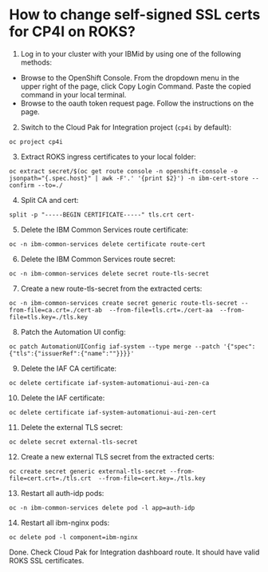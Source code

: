 # How to change self-signed SSL certs for CP4I on ROKS?

1. Log in to your cluster with your IBMid by using one of the following methods:

- Browse to the OpenShift Console. From the dropdown menu in the upper right of the page, click Copy Login Command. Paste the copied command in your local terminal.
- Browse to the oauth token request page. Follow the instructions on the page.

2. Switch to the Cloud Pak for Integration project (`cp4i` by default):
```
oc project cp4i
```

3. Extract ROKS ingress certificates to your local folder:
```
oc extract secret/$(oc get route console -n openshift-console -o jsonpath="{.spec.host}" | awk -F'.' '{print $2}') -n ibm-cert-store --confirm --to=./
```

4. Split CA and cert:
```
split -p "-----BEGIN CERTIFICATE-----" tls.crt cert-
```

5. Delete the IBM Common Services route certificate:
```
oc -n ibm-common-services delete certificate route-cert
```

6. Delete the IBM Common Services route secret:
```
oc -n ibm-common-services delete secret route-tls-secret
```

7. Create a new route-tls-secret from the extracted certs:
```
oc -n ibm-common-services create secret generic route-tls-secret --from-file=ca.crt=./cert-ab  --from-file=tls.crt=./cert-aa  --from-file=tls.key=./tls.key
```

8. Patch the Automation UI config:
```
oc patch AutomationUIConfig iaf-system --type merge --patch '{"spec":{"tls":{"issuerRef":{"name":""}}}}' 
```

9. Delete the IAF CA certificate:
```
oc delete certificate iaf-system-automationui-aui-zen-ca
```

10. Delete the IAF certificate:
```
oc delete certificate iaf-system-automationui-aui-zen-cert
```

11. Delete the external TLS secret:
```
oc delete secret external-tls-secret
```

12. Create a new external TLS secret from the extracted certs:
```
oc create secret generic external-tls-secret --from-file=cert.crt=./tls.crt  --from-file=cert.key=./tls.key
```

13. Restart all auth-idp pods:
```
oc -n ibm-common-services delete pod -l app=auth-idp
```

14. Restart all ibm-nginx pods:
```
oc delete pod -l component=ibm-nginx
```

Done. Check Cloud Pak for Integration dashboard route. It should have valid ROKS SSL certificates.
